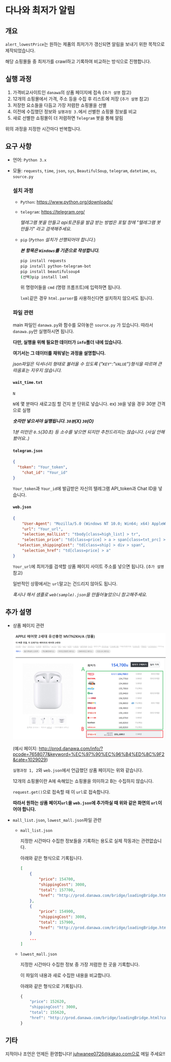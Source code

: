 # 다나와 최저가 알림

## 개요

`alert_lowestPrice`는 원하는 제품의 최저가가 갱신되면 알림을 보내기 위한 목적으로 제작되었습니다.

해당 쇼핑몰들 중 최저가를 crawl하고 기록하여 비교하는 방식으로 진행합니다.



## 실행 과정

1. 가격비교사이트인 `danawa`의 상품 페이지에 접속 (`추가 설명` 참고)
2. 12개의 쇼핑몰에서 가격, 주소 등을 수집 후 리스트에 저장 (`추가 설명` 참고)
3. 저장한 요소들을 다듬고 가장 저렴한 쇼핑몰을 선별
4. 이전에 수집했던 정보와 `실행과정 3.`에서 선별한 쇼핑몰 정보를 비교
5. 새로 선별한 쇼핑몰이 더 저렴하면 `Telegram` 봇을 통해 알림

위의 과정을 지정한 시간마다 반복합니다.



## 요구 사항

- 언어: `Python 3.x`

- 모듈: `requests`, `time`, `json`, `sys`, `BeautifulSoup`, `telegram`, `datetime`, `os`, `source.py`

  ### 설치 과정

  - `Python`: https://www.python.org/downloads/

  - `telegram`: https://telegram.org/

    *텔레그램 봇을 만들고 api토큰등을 발급 받는 방법은 포털 창에  "텔레그램 봇 만들기" 라고 검색해주세요.*

  - `pip` (*`Python` 설치가 선행되어야 합니다.*)

    ***본 항목은 `Windows`를 기준으로 작성합니다.***
    
    ```bash
    pip install requests
    pip install python-telegram-bot
    pip install beautifulsoup4
    (선택)pip install lxml
    ```

    위 명령어들을 `cmd` (명령 프롬프트)에 입력하면 됩니다.
  
    `lxml`같은 경우 `html.parser`를 사용하신다면 설치하지 않으셔도 됩니다.
  
    

  ### 파일 관련

  main 파일인 `danawa.py`와 함수를 모아놓은 `source.py` 가 있습니다. 따라서 `danawa.py`만 실행하시면 됩니다.

  **다만, 실행을 위해 필요한 데이터가 `info`폴더 내에 있습니다.**

  **여기서는 그 데이터를 채워넣는 과정을 설명합니다.**

  *json파일은 딕셔너리 형태로 불러올 수 있도록 {"`KEY"`:"`VALUE`"}형식을 따르며 큰따옴표는 지우지 않습니다.*
  
  #### `wait_time.txt`

  ```
  N
  ```

  `N`에 몇 분마다 새로고침 할 건지 분 단위로 넣습니다. ex) `30`을 넣을 경우 30분 간격으로 실행

  ***숫자만 넣으셔야 실행됩니다. `30분`(X) `30`(O)***

  *1분 미만은 `0.5`(30초) 등 소수를 넣으면 되지만 추천드리지는 않습니다. (사실 안해봤어요..)*
  
  #### `telegram.json`
  
  ```json
  {
    "token": "Your_token",
      "chat_id": "Your_id"
  }
  ```

  `Your_token`과 `Your_id`에 발급받은 자신의 텔레그램 API_token과 Chat ID을 넣습니다.
  
  #### `web.json`
  
  ```json
  {
      "User-Agent": "Mozilla/5.0 (Windows NT 10.0; Win64; x64) AppleWebKit/537.36 (KHTML, like Gecko) Chrome/81.0.4044.138 Safari/537.36 Edg/81.0.416.77",
      "url": "Your_url",
      "selection_mallList": "tbody[class=high_list] > tr",
      "selection_price": "td[class=price] > a > span[class=txt_prc] > em",
    "selection_shippingCost": "td[class=ship] > div > span",
      "selection_href": "td[class=price] > a"
  }
  ```

   `Your_url`에 최저가를 검색할 상품 페이지 사이트 주소를 넣으면 됩니다. (`추가 설명` 참고)

  일반적인 상황에서는 `url`말고는 건드리지 않아도 됩니다.
  
  *혹시나 해서 샘플로 `web(sample).json`을 만들어놓았으니 참고해주세요.*
  
  

## 추가 설명

- 상품 페이지 관련

  ![product_page](./img_readme/product_page.png)

  (예시 페이지: http://prod.danawa.com/info/?pcode=7658077&keyword=%EC%97%90%EC%96%B4%ED%8C%9F2&cate=1029029)
  
  `실행과정 1, 2`와 `web.json`에서 언급했던 상품 페이지는 위와 같습니다.
  
  12개의 쇼핑몰이란 A에 속해있는 쇼핑몰을 의미하고 B는 수집하지 않습니다.
  
  `request.get()`으로 접속할 때 이 `url`로 접속합니다.
  
  **따라서 원하는 상품 페이지`url`을 `web.json`에 추가하실 때 위와 같은 화면의 `url`이어야 합니다.**
  
  
  
- `mall_list.json`, `lowest_mall.json`파일 관련

  - `mall_list.json`

    지정한 시간마다 수집한 정보들을 기록하는 용도로 실제 작동과는 관련없습니다.

    아래와 같은 형식으로 기록됩니다.

    ```json
    [
        {
            "price": 154700,
            "shippingCost": 3000,
            "total": 157700,
            "href": "http://prod.danawa.com/bridge/loadingBridge.html?cate1=224&cate2=49729&cate3=49740&cate4=0&pcode=7658077&cmpnyc=TH201&safe_trade=4&fee_type=T&link_pcode=2798152167&package=0&setpc=0"
        },
        {
            "price": 154900,
            "shippingCost": 3000,
            "total": 157900,
            "href": "http://prod.danawa.com/bridge/loadingBridge.html?cate1=224&cate2=49729&cate3=49740&cate4=0&pcode=7658077&cmpnyc=TN920&safe_trade=4&fee_type=T&link_pcode=2289559930&package=0&setpc=0"
        }
        ...
    ]
    ```
    
  - `lowest_mall.json`
  
    지정한 시간마다 수집한 정보 중 가장 저렴한 한 곳을 기록합니다.
  
    이 파일의 내용과 새로 수집한 내용을 비교합니다.
  
    아래와 같은 형식으로 기록됩니다.
  
    ```python
    {
        "price": 152620,
        "shippingCost": 3000,
        "total": 155620,
        "href": "http://prod.danawa.com/bridge/loadingBridge.html?cate1=224&cate2=49729&cate3=49740&cate4=0&pcode=7658077&cmpnyc=TH201&safe_trade=4&fee_type=T&link_pcode=2798152167&package=0&setpc=0"
    }
    ```
## 기타

지적이나 조언은 언제든 환영합니다! juhwanee0726@kakao.com으로 메일 주세요!!
